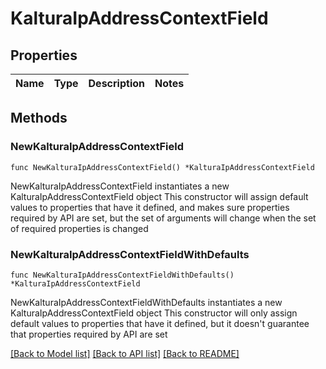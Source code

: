 # KalturaIpAddressContextField

## Properties

Name | Type | Description | Notes
------------ | ------------- | ------------- | -------------

## Methods

### NewKalturaIpAddressContextField

`func NewKalturaIpAddressContextField() *KalturaIpAddressContextField`

NewKalturaIpAddressContextField instantiates a new KalturaIpAddressContextField object
This constructor will assign default values to properties that have it defined,
and makes sure properties required by API are set, but the set of arguments
will change when the set of required properties is changed

### NewKalturaIpAddressContextFieldWithDefaults

`func NewKalturaIpAddressContextFieldWithDefaults() *KalturaIpAddressContextField`

NewKalturaIpAddressContextFieldWithDefaults instantiates a new KalturaIpAddressContextField object
This constructor will only assign default values to properties that have it defined,
but it doesn't guarantee that properties required by API are set


[[Back to Model list]](../README.md#documentation-for-models) [[Back to API list]](../README.md#documentation-for-api-endpoints) [[Back to README]](../README.md)


